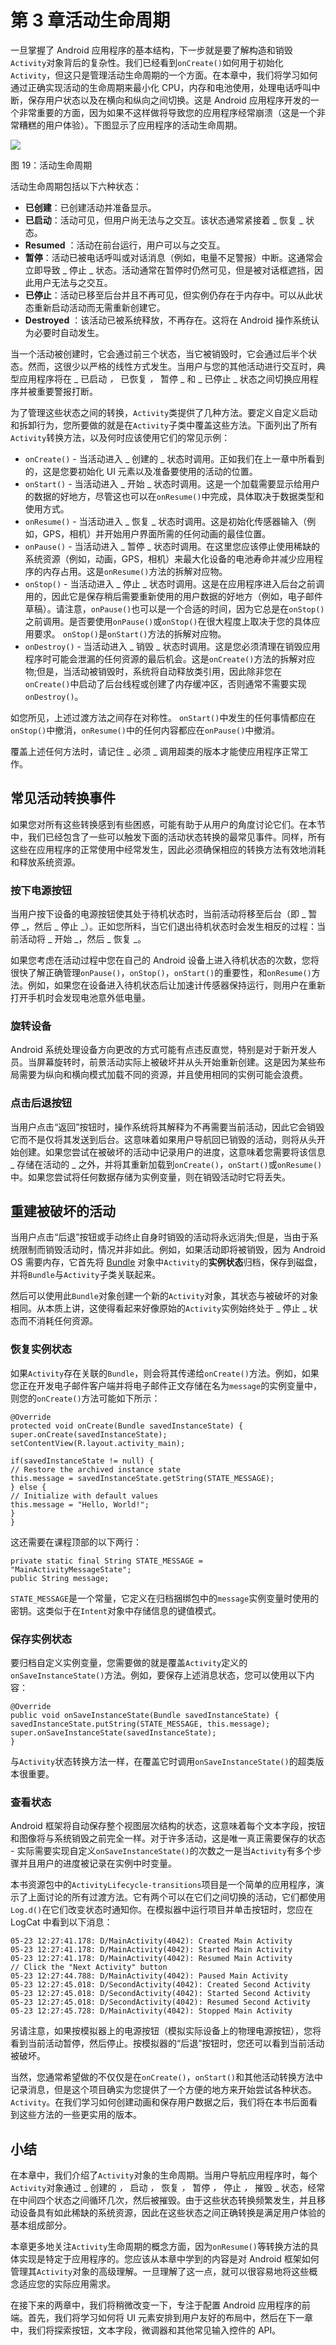 # 第 3 章活动生命周期

一旦掌握了 Android 应用程序的基本结构，下一步就是要了解构造和销毁`Activity`对象背后的复杂性。我们已经看到`onCreate()`如何用于初始化`Activity`，但这只是管理活动生命周期的一个方面。在本章中，我们将学习如何通过正确实现活动的生命周期来最小化 CPU，内存和电池使用，处理电话呼叫中断，保存用户状态以及在横向和纵向之间切换。这是 Android 应用程序开发的一个非常重要的方面，因为如果不这样做将导致您的应用程序经常崩溃（这是一个非常糟糕的用户体验）。下图显示了应用程序的活动生命周期。

![](img/image020.png)

图 19：活动生命周期

活动生命周期包括以下六种状态：

*   **已创建**：已创建活动并准备显示。
*   **已启动**：活动可见，但用户尚无法与之交互。该状态通常紧接着 _ 恢复 _ 状态。
*   **Resumed** ：活动在前台运行，用户可以与之交互。
*   **暂停**：活动已被电话呼叫或对话消息（例如，电量不足警报）中断。这通常会立即导致 _ 停止 _ 状态。活动通常在暂停时仍然可见，但是被对话框遮挡，因此用户无法与之交互。
*   **已停止**：活动已移至后台并且不再可见，但实例仍存在于内存中。可以从此状态重新启动活动而无需重新创建它。
*   **Destroyed** ：该活动已被系统释放，不再存在。这将在 Android 操作系统认为必要时自动发生。

当一个活动被创建时，它会通过前三个状态，当它被销毁时，它会通过后半个状态。然而，这很少以严格的线性方式发生。当用户与您的其他活动进行交互时，典型应用程序将在 _ 已启动 _，_ 已恢复 _，_ 暂停 _ 和 _ 已停止 _ 状态之间切换应用程序并被重要警报打断。

为了管理这些状态之间的转换，`Activity`类提供了几种方法。要定义自定义启动和拆卸行为，您所要做的就是在`Activity`子类中覆盖这些方法。下面列出了所有`Activity`转换方法，以及何时应该使用它们的常见示例：

*   `onCreate()` - 当活动进入 _ 创建的 _ 状态时调用。正如我们在上一章中所看到的，这是您要初始化 UI 元素以及准备要使用的活动的位置。
*   `onStart()` - 当活动进入 _ 开始 _ 状态时调用。这是一个加载需要显示给用户的数据的好地方，尽管这也可以在`onResume()`中完成，具体取决于数据类型和使用方式。
*   `onResume()` - 当活动进入 _ 恢复 _ 状态时调用。这是初始化传感器输入（例如，GPS，相机）并开始用户界面所需的任何动画的最佳位置。
*   `onPause()` - 当活动进入 _ 暂停 _ 状态时调用。在这里您应该停止使用稀缺的系统资源（例如，动画，GPS，相机）来最大化设备的电池寿命并减少应用程序的内存占用。这是`onResume()`方法的拆解对应物。
*   `onStop()` - 当活动进入 _ 停止 _ 状态时调用。这是在应用程序进入后台之前调用的，因此它是保存稍后需要重新使用的用户数据的好地方（例如，电子邮件草稿）。请注意，`onPause()`也可以是一个合适的时间，因为它总是在`onStop()`之前调用。是否要使用`onPause()`或`onStop()`在很大程度上取决于您的具体应用要求。 `onStop()`是`onStart()`方法的拆解对应物。
*   `onDestroy()` - 当活动进入 _ 销毁 _ 状态时调用。这是您必须清理在销毁应用程序时可能会泄漏的任何资源的最后机会。这是`onCreate()`方法的拆解对应物;但是，当活动被销毁时，系统将自动释放类引用，因此除非您在`onCreate()`中启动了后台线程或创建了内存缓冲区，否则通常不需要实现`onDestroy()`。

如您所见，上述过渡方法之间存在对称性。 `onStart()`中发生的任何事情都应在`onStop()`中撤消，`onResume()`中的任何内容都应在`onPause()`中撤消。

覆盖上述任何方法时，请记住 _ 必须 _ 调用超类的版本才能使应用程序正常工作。

## 常见活动转换事件

如果您对所有这些转换感到有些困惑，可能有助于从用户的角度讨论它们。在本节中，我们已经包含了一些可以触发下面的活动状态转换的最常见事件。同样，所有这些在应用程序的正常使用中经常发生，因此必须确保相应的转换方法有效地消耗和释放系统资源。

### 按下电源按钮

当用户按下设备的电源按钮使其处于待机状态时，当前活动将移至后台（即 _ 暂停 _，然后 _ 停止 _）。正如您所料，当它们退出待机状态时会发生相反的过程：当前活动将 _ 开始 _，然后 _ 恢复 _。

如果您考虑在活动过程中您在自己的 Android 设备上进入待机状态的次数，您将很快了解正确管理`onPause()`，`onStop()`，`onStart()`的重要性，和`onResume()`方法。例如，如果您在设备进入待机状态后让加速计传感器保持运行，则用户在重新打开手机时会发现电池意外低电量。

### 旋转设备

Android 系统处理设备方向更改的方式可能有点违反直觉，特别是对于新开发人员。当屏幕旋转时，前景活动实际上被破坏并从头开始重新创建。这是因为某些布局需要为纵向和横向模式加载不同的资源，并且使用相同的实例可能会浪费。

### 点击后退按钮

当用户点击“返回”按钮时，操作系统将其解释为不再需要当前活动，因此它会销毁它而不是仅将其发送到后台。这意味着如果用户导航回已销毁的活动，则将从头开始创建。如果您尝试在被破坏的活动中记录用户的进度，这意味着您需要将该信息 _ 存储在活动的 _ 之外，并将其重新加载到`onCreate()`，`onStart()`或`onResume()`中。如果您尝试将任何数据存储为实例变量，则在销毁活动时它将丢失。

## 重建被破坏的活动

当用户点击“后退”按钮或手动终止自身时销毁的活动将永远消失;但是，当由于系统限制而销毁活动时，情况并非如此。例如，如果活动即将被销毁，因为 Android OS 需要内存，它首先将 [Bundle](http://developer.android.com/reference/android/os/Bundle.html) 对象中`Activity`的**实例状态**归档，保存到磁盘，并将`Bundle`与`Activity`子类关联起来。

然后可以使用此`Bundle`对象创建一个新的`Activity`对象，其状态与被破坏的对象相同。从本质上讲，这使得看起来好像原始的`Activity`实例始终处于 _ 停止 _ 状态而不消耗任何资源。

### 恢复实例状态

如果`Activity`存在关联的`Bundle`，则会将其传递给`onCreate()`方法。例如，如果您正在开发电子邮件客户端并将电子邮件正文存储在名为`message`的实例变量中，则您的`onCreate()`方法可能如下所示：

```
@Override
protected void onCreate(Bundle savedInstanceState) {
super.onCreate(savedInstanceState); setContentView(R.layout.activity_main);

if(savedInstanceState != null) {
// Restore the archived instance state
this.message = savedInstanceState.getString(STATE_MESSAGE);
} else {
// Initialize with default values
this.message = "Hello, World!";
}
}

```

这还需要在课程顶部的以下两行：

```
private static final String STATE_MESSAGE = "MainActivityMessageState";
public String message;

```

`STATE_MESSAGE`是一个常量，它定义在归档捆绑包中的`message`实例变量时使用的密钥。这类似于在`Intent`对象中存储信息的键值模式。

### 保存实例状态

要归档自定义实例变量，您需要做的就是覆盖`Activity`定义的`onSaveInstanceState()`方法。例如，要保存上述消息状态，您可以使用以下内容：

```
@Override
public void onSaveInstanceState(Bundle savedInstanceState) {
savedInstanceState.putString(STATE_MESSAGE, this.message);
super.onSaveInstanceState(savedInstanceState);
}

```

与`Activity`状态转换方法一样，在覆盖它时调用`onSaveInstanceState()`的超类版本很重要。

### 查看状态

Android 框架将自动保存整个视图层次结构的状态，这意味着每个文本字段，按钮和图像将与系统销毁之前完全一样。对于许多活动，这是唯一真正需要保存的状态 - 实际需要实现自定义`onSaveInstanceState()`的次数之一是当`Activity`有多个步骤并且用户的进度被记录在实例中时变量。

本书资源包中的`ActivityLifecycle-transitions`项目是一个简单的应用程序，演示了上面讨论的所有过渡方法。它有两个可以在它们之间切换的活动，它们都使用`Log.d()`在它们改变状态时通知你。在模拟器中运行项目并单击按钮时，您应在 LogCat 中看到以下消息：

```
05-23 12:27:41.178: D/MainActivity(4042): Created Main Activity
05-23 12:27:41.178: D/MainActivity(4042): Started Main Activity
05-23 12:27:41.178: D/MainActivity(4042): Resumed Main Activity
// Click the "Next Activity" button
05-23 12:27:44.788: D/MainActivity(4042): Paused Main Activity
05-23 12:27:45.018: D/SecondActivity(4042): Created Second Activity
05-23 12:27:45.018: D/SecondActivity(4042): Started Second Activity
05-23 12:27:45.018: D/SecondActivity(4042): Resumed Second Activity
05-23 12:27:45.728: D/MainActivity(4042): Stopped Main Activity

```

另请注意，如果按模拟器上的电源按钮（模拟实际设备上的物理电源按钮），您将看到当前活动暂停，然后停止。按模拟器的“后退”按钮时，您还可以看到当前活动被破坏。

当然，您通常希望做的不仅仅是在`onCreate()`，`onStart()`和其他活动转换方法中记录消息，但是这个项目确实为您提供了一个方便的地方来开始尝试各种状态。 `Activity`。在我们学习如何创建动画和保存用户数据之后，我们将在本书后面看到这些方法的一些更实用的版本。

## 小结

在本章中，我们介绍了`Activity`对象的生命周期。当用户导航应用程序时，每个`Activity`对象通过 _ 创建的 _，_ 启动 _，_ 恢复 _，_ 暂停 _，_ 停止 _，_ 摧毁 _ 状态，经常在中间四个状态之间循环几次，然后被摧毁。由于这些状态转换频繁发生，并且移动设备具有如此稀缺的系统资源，因此在这些状态之间正确转换是满足用户体验的基本组成部分。

本章更多地关注`Activity`生命周期的概念方面，因为`onResume()`等转换方法的具体实现是特定于应用程序的。您应该从本章中学到的内容是对 Android 框架如何管理其`Activity`对象的高级理解。一旦理解了这一点，就可以很容易地将这些概念适应您的实际应用需求。

在接下来的两章中，我们将稍微改变一下，专注于配置 Android 应用程序的前端。首先，我们将学习如何将 UI 元素安排到用户友好的布局中，然后在下一章中，我们将探索按钮，文本字段，微调器和其他常见输入控件的 API。